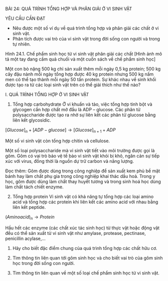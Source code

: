 BÀI 24: QUÁ TRÌNH TỔNG HỢP VÀ PHÂN GIẢI Ở VI SINH VẬT

YÊU CẦU CẦN ĐẠT
- Nêu được một số ví dụ về quá trình tổng hợp và phân giải các chất ở vi sinh vật.
- Phân tích được vai trò của vi sinh vật trong đời sống con người và trong tự nhiên.

Hình 24.1. Chế phẩm sinh học từ vi sinh vật phân giải các chất
[Hình ảnh mô tả một tay đang cầm quả chuối và một cuốn sách về chế phẩm sinh học]

Một con bò nặng 500 kg chỉ sản xuất thêm mỗi ngày 0,5 kg protein; 500 kg cây đậu nành mỗi ngày tổng hợp được 40 kg protein nhưng 500 kg nấm men có thể tạo thành mỗi ngày 50 tấn protein. Sự khác nhau về sinh khối được tạo ra từ các loại sinh vật trên có thể giải thích như thế nào?

I. QUÁ TRÌNH TỔNG HỢP Ở VI SINH VẬT

1. Tổng hợp carbohydrate
Ở vi khuẩn và tảo, việc tổng hợp tinh bột và glycogen cần hợp chất mở đầu là ADP – glucose. Các phân tử polysaccharide được tạo ra nhờ sự liên kết các phân tử glucose bằng liên kết glycosidic.

$[Glucose]_n + [ADP-glucose] \rightarrow [Glucose]_{n+1} + ADP$

Một số vi sinh vật còn tổng hợp chitin và cellulose.

Một số loại polysaccharide mà vi sinh vật tiết vào môi trường được gọi là gôm. Gôm có vai trò bảo vệ tế bào vi sinh vật khỏi bị khô, ngăn cản sự tiếp xúc với virus, đồng thời là nguồn dự trữ carbon và năng lượng.

Đọc thêm:
Gôm được dùng trong công nghiệp để sản xuất kem phủ bề mặt bánh hay làm chất phụ gia trong công nghiệp khai thác dầu hoả. Trong y học, gôm được dùng làm chất thay huyết tương và trong sinh hoá học dùng làm chất tách chiết enzyme.

2. Tổng hợp protein
Vi sinh vật có khả năng tự tổng hợp các loại amino acid và tổng hợp các protein khi liên kết các amino acid với nhau bằng liên kết peptide.

$(Amino acid)_n \rightarrow Protein$

Hầu hết các enzyme (các chất xúc tác sinh học) từ thực vật hoặc động vật đều có thể sản xuất từ vi sinh vật như amylase, protease, pectinase, penicillin acylase,...

1. Hãy cho biết đặc điểm chung của quá trình tổng hợp các chất hữu cơ.

2. Tìm thông tin liên quan tới gôm sinh học và cho biết vai trò của gôm sinh học trong đời sống con người.

3. Tìm thông tin liên quan về một số loại chế phẩm sinh học từ vi sinh vật.